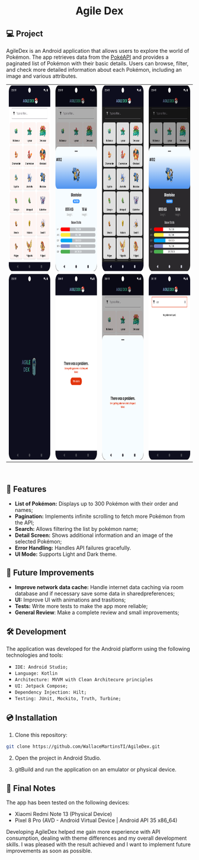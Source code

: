 <h1 align="center">
  <p align="center">Agile Dex</p>

## 💻 Project

AgileDex is an Android application that allows users to explore the world of Pokémon. The app
retrieves data from the [PokéAPI](https://pokeapi.co/) and provides a paginated list of Pokémon with
their basic details. Users can browse, filter, and check more detailed information about each
Pokémon, including an image and various attributes.

<div align="center">
    <table>
      <tr>
        <td>
          <img src="./pokemon_view_light.png" alt="pokemon view light" width="300" height="500"/>
        </td>
        <td>
          <img src="./pokemon_details_light.png" alt="pokemon detail light" width="300" height="500"/>
        </td>
<td>
          <img src="./pokemon_view_dark.png" alt="pokemon view dark" width="300" height="500"/>
        </td>
        <td>
          <img src="./pokemon_detail_dark.png" alt="pokemon detail dark" width="300" height="500"/>
        </td>
      </tr>
<tr>
        <td>
          <img src="./splashscreen.png" alt="splash screen" width="300" height="500"/>
        </td>
        <td>
          <img src="./pokemon_view_error.png" alt="pokemon view error" width="300" height="500"/>
        </td>
<td>
          <img src="./pokemon_detail_error.png" alt="pokemon detail error" width="300" height="500"/>
        </td>
        <td>
          <img src="./pokemon_view_no_filter_result.png" alt="pokemon view no filter result" width="300" height="500"/>
        </td>
      </tr>
<tr>
    </table>

</div>
<br/>

</h1>

## 🚀 Features

- **List of Pokémon:** Displays up to 300 Pokémon with their order and names;
- **Pagination:** Implements infinite scrolling to fetch more Pokémon from the API;
- **Search:** Allows filtering the list by pokémon name;
- **Detail Screen:** Shows additional information and an image of the selected Pokémon;
- **Error Handling:** Handles API failures gracefully.
- **UI Mode:** Supports Light and Dark theme.

## 🎯 Future Improvements

- **Improve network data cache:** Handle internet data caching via room database and if necessary
  save some data in sharedpreferences;
- **UI:** Improve UI with animations and trasitions;
- **Tests:** Write more tests to make the app more reliable;
- **General Review**: Make a complete review and small improvements;

## 🛠️ Development

The application was developed for the Android platform using the following technologies and tools:

- `IDE: Android Studio;`
- `Language: Kotlin`
- `Architecture: MVVM with Clean Architecure principles`
- `UI: Jetpack Compose;`
- `Dependency Injection: Hilt;`
- `Testing: JUnit, Mockito, Truth, Turbine;`

## 💿 Installation

1. Clone this repository:

```bash
git clone https://github.com/WallaceMartinsTI/AgileDex.git
```

2. Open the project in Android Studio.

3. gitBuild and run the application on an emulator or physical device.

## 🧾 Final Notes

The app has been tested on the following devices:

- Xiaomi Redmi Note 13 (Physical Device)
- Pixel 8 Pro (AVD - Android Virtual Device | Android API 35 x86_64)

Developing AgileDex helped me gain more experience with API consumption, dealing with theme
differences and my overall development skills. I was pleased with the result achieved and I want to
implement future improvements as soon as possible.

<br />
